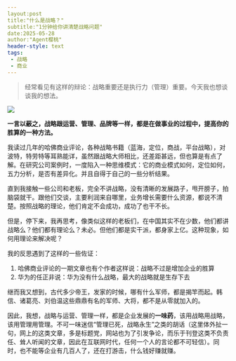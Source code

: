 ```yaml
---
layout:post
title:"什么是战略？"
subtitle:"1分钟给你讲清楚战略问题"
date:2025-05-28
author:"Agent樱桃"
header-style: text
tags:
 - 战略
 - 商业
---
```

>经常看见有这样的辩论：战略重要还是执行力（管理）重要。今天我也想谈谈我的想法。

![](https://images.pexels.com/photos/76971/fighter-jet-fighter-aircraft-f-16-falcon-aircraft-76971.jpeg?auto=compress&cs=tinysrgb&w=1200)

**一言以蔽之，战略跟运营、管理、品牌等一样，都是在做事业的过程中，提高你的胜算的一种方法。**

我读过几年的哈佛商业评论，各种战略书籍（蓝海，定位，商战，平台战略），对波特，特劳特等耳熟能详，虽然跟战略大师相比，还差距甚远，但也算是有点了解。在研究公司案例时，一度陷入一种思维模式：它的商业模式如何，定位如何，五力分析，是否有差异化。并且自得于自己的一些分析结果。

直到我接触一些公司和老板，完全不讲战略，没有清晰的发展路子，甩开膀子，拍脑袋就干。跟他们交谈，主要利润来自哪里，业务增长需要什么资源，都说不清楚。按照战略的理论，他们肯定不会成功，成功了也干不长。

但是，停下来，我再思考，像类似这样的老板们，在中国其实不在少数，他们都讲战略么？他们都有理论么？未必。但他们都是实干派，都身家上亿。这种现象，如何用理论来解决呢？

我的反思遇到了这样的一些佐证：
1. 哈佛商业评论的一期文章也有个作者这样说：战略不过是增加企业的胜算
2. 华为的任正非说：华为没有什么战略，最大的战略就是生存下去

继而我又想到，古代多少帝王，发家的时候，哪有什么军师，都是揭竿而起。韩信、诸葛亮、刘伯温这些鼎鼎有名的军师、大将，都不是从零就加入的。

因此，我想，战略与运营、管理一样，都是企业发展的**一味药**，该用战略用战略，该用管理用管理。不可一味迷信“管理已死，战略永生”之类的胡话（这里体外扯一句，网上的这类文章，多是标题党，网站也为了引发争论，而乐于刊登这类不负责任、耸人听闻的文章，因此在互联网时代，任何一个人的言论都不可轻信）。同时，也不能等企业有几百人了，还在打游击，什么钱好赚就赚。